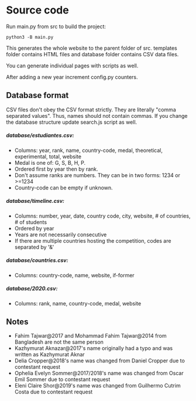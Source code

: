 # Source code
Run main.py from src to build the project:
```
python3 -B main.py
```

This generates the whole website to the parent folder of src. templates folder
contains HTML files and database folder contains CSV data files.

You can generate individual pages with scripts as well.

After adding a new year increment config.py counters.

## Database format

CSV files don't obey the CSV format strictly. They are literally "comma separated values". Thus, names should not contain commas.
If you change the database structure update search.js script as well.

##### database/estudiantes.csv:
* Columns: year, rank, name, country-code, medal, theoretical, experimental, total, website
* Medal is one of: G, S, B, H, P.
* Ordered first by year then by rank.
* Don't assume ranks are numbers. They can be in two forms: 1234 or >=1234
* Country-code can be empty if unknown.

##### database/timeline.csv:
* Columns: number, year, date, country code, city, website, # of countries, # of students
* Ordered by year
* Years are not necessarily consecutive
* If there are multiple countries hosting the competition, codes are separated by '&'

##### database/countries.csv:
* Columns: country-code, name, website, if-former

##### database/2020.csv:
* Columns: rank, name, country-code, medal, website

## Notes
* Fahim Tajwar@2017 and Mohammad Fahim Tajwar@2014 from Bangladesh are not the same person
* Kazhymurat Aknazar@2017's name originally had a typo and was written as Kazhymurat Aknar
* Delia Cropper@2018's name was changed from Daniel Cropper due to contestant request
* Ophelia Evelyn Sommer@2017/2018's name was changed from Oscar Emil Sommer due to contestant request
* Eleni Claire Shor@2019's name was changed from Guilhermo Cutrim Costa due to contestant request
